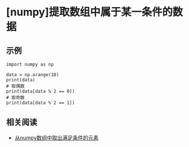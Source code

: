 
# [numpy]提取数组中属于某一条件的数据

## 示例

```
import numpy as np

data = np.arange(10)
print(data)
# 取偶数
print(data[data % 2 == 0])
# 取奇数
print(data[data % 2 == 1])
```

## 相关阅读

* [从numpy数组中取出满足条件的元素](https://blog.csdn.net/qq_27972567/article/details/82889376)